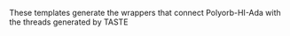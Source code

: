 These templates generate the wrappers that connect Polyorb-HI-Ada with the threads generated by TASTE
